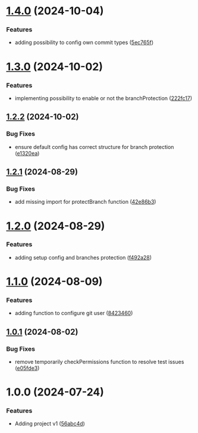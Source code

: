 # [1.4.0](https://github.com/Daitzyx/simplify/compare/v1.3.0...v1.4.0) (2024-10-04)


### Features

* adding possibility to config own commit types ([5ec765f](https://github.com/Daitzyx/simplify/commit/5ec765f9d86ae7a1ab54669fa5bf108df628158a))

# [1.3.0](https://github.com/Daitzyx/simplify/compare/v1.2.2...v1.3.0) (2024-10-02)


### Features

* implementing possibility to enable or not the branchProtection ([222fc17](https://github.com/Daitzyx/simplify/commit/222fc176ddea0603e3355209e28124f4ebb14c62))

## [1.2.2](https://github.com/Daitzyx/simplify/compare/v1.2.1...v1.2.2) (2024-10-02)


### Bug Fixes

* ensure default config has correct structure for branch protection ([e1320ea](https://github.com/Daitzyx/simplify/commit/e1320ea1f509d83692dc4d988df5bf7a5b5ad3f5))

## [1.2.1](https://github.com/Daitzyx/simplify/compare/v1.2.0...v1.2.1) (2024-08-29)


### Bug Fixes

* add missing import for protectBranch function ([42e86b3](https://github.com/Daitzyx/simplify/commit/42e86b3fcb9d5705229ef3cc623068c0c381e1db))

# [1.2.0](https://github.com/Daitzyx/simplify/compare/v1.1.0...v1.2.0) (2024-08-29)


### Features

* adding setup config and branches protection ([f492a28](https://github.com/Daitzyx/simplify/commit/f492a28990396b2683c4a38a9fc2c986d31ef700))

# [1.1.0](https://github.com/Daitzyx/simplify/compare/v1.0.1...v1.1.0) (2024-08-09)


### Features

* adding function to configure git user ([8423460](https://github.com/Daitzyx/simplify/commit/84234603d2d4be6e60f3d4a1116f1b801b774822))

## [1.0.1](https://github.com/Daitzyx/simplify/compare/v1.0.0...v1.0.1) (2024-08-02)


### Bug Fixes

* remove temporarily checkPermissions function to resolve test issues ([e05fde3](https://github.com/Daitzyx/simplify/commit/e05fde3f700cf76c8a0518bd40b2a829b46c686a))

# 1.0.0 (2024-07-24)


### Features

* Adding project v1 ([56abc4d](https://github.com/Daitzyx/simplify/commit/56abc4dc4a02e794c4560fdda68ff4d43fca209e))
